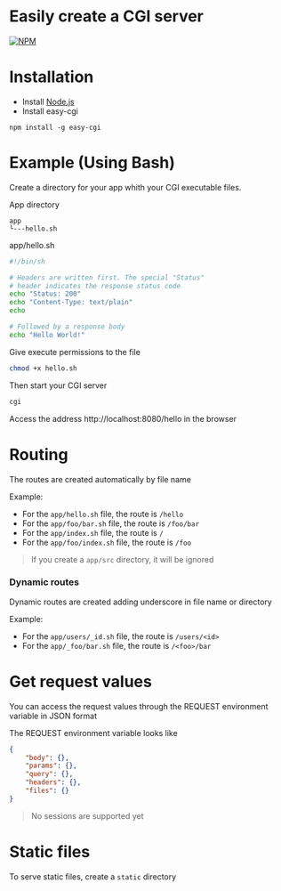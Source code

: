 # Easily create a CGI server

[![NPM](https://nodei.co/npm/easy-cgi.png?downloads=true&downloadRank=true&stars=true)](https://nodei.co/npm/easy-cgi/)

# Installation

- Install [Node.js](https://nodejs.org)
- Install easy-cgi

```
npm install -g easy-cgi
```

# Example (Using Bash)

Create a directory for your app whith your CGI executable files.

App directory

```
app
└---hello.sh
```

app/hello.sh

```bash
#!/bin/sh

# Headers are written first. The special "Status"
# header indicates the response status code
echo "Status: 200"
echo "Content-Type: text/plain"
echo

# Followed by a response body
echo "Hello World!"
```


Give execute permissions to the file
```bash
chmod +x hello.sh
```

Then start your CGI server

```bash
cgi
```


Access the address http://localhost:8080/hello in the browser

# Routing

The routes are created automatically by file name

Example:

- For the `app/hello.sh` file, the route is `/hello`
- For the `app/foo/bar.sh` file, the route is `/foo/bar`
- For the `app/index.sh` file, the route is `/`
- For the `app/foo/index.sh` file, the route is `/foo`

> If you create a `app/src` directory, it will be ignored

### Dynamic routes

Dynamic routes are created adding underscore in file name or directory

Example:

- For the `app/users/_id.sh` file, the route is `/users/<id>`
- For the `app/_foo/bar.sh` file, the route is `/<foo>/bar`

# Get request values

You can access the request values ​​through the REQUEST environment variable in JSON format

The REQUEST environment variable looks like

```json
{
	"body": {},
	"params": {},
	"query": {},
	"headers": {},
	"files": {}
}
```

> No sessions are supported yet

# Static files

To serve static files, create a `static` directory
